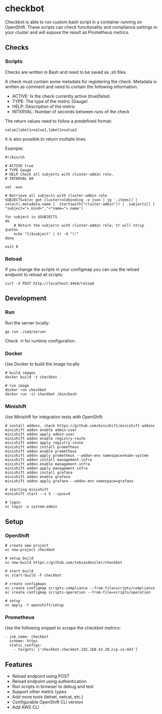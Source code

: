 # checkbot
Checkbot is able to run custom bash script in a container running on OpenShift. These scripts can check funcitonality and compliance settings in your cluster and will expose the result as Prometheus metrics.


## Checks

### Scripts

Checks are written in Bash and need to be saved as .sh files.

A check must contain some metadata for registering the check. Metadata is written as comment and need to contain the following information:

* ACTIVE: Is the check currently active (true|false)
* TYPE: The type of the metric (Gauge)
* HELP: Description of the metric
* INTERVAL: Number of seconds between runs of the check

The return values need to follow a predefined format:
```
value|label1=value1,label2=value2
```
It is also possible to return multiple lines.

Example:

```
#!/bin/sh

# ACTIVE true
# TYPE Gauge
# HELP Check all subjects with cluster-admin role.
# INTERVAL 60

set -eux

# Retrieve all subjects with cluster-admin role
SUBJECTS=$(oc get clusterrolebinding -o json | jq '.items[] | select(.metadata.name |  startswith("cluster-admin")) | .subjects[] | "subject="+.kind+","+"name="+.name')

for subject in $SUBJECTS
do
    # Return the subjects with cluster-admin role, tr will strip quotes
    echo "1|$subject" | tr -d "\""
done

exit 0
```


### Reload

If you change the scripts in your configmap you can use the reload endpoint to reload all scripts:
```
curl -X POST http://localhost:4444/reload
```


## Development

### Run

Run the server locally:

```
go run ./cmd/server
```

Check -h for runtime configuration.


### Docker

Use Docker to build the image locally

```
# build images
docker build -t checkbot .

# run image
docker run checkbot
docker run -it checkbot /bin/bash
```


### Minishift

Use Minishift for integration tests with OpenShift:

```
# install addons, check https://github.com/minishift/minishift-addons
minishift addon enable admin-user
minishift addon apply admin-user
minishift addon enable registry-route
minishift addon apply registry-route
minishift addon install prometheus
minishift addon enable prometheus
minishift addon apply prometheus --addon-env namespace=kube-system
minishift addon install management-infra
minishift addon enable management-infra
minishift addon apply management-infra
minishift addon install grafana
minishift addon enable grafana
minishift addon apply grafana --addon-env namespace=grafana

# starting minishift
minishift start --v 5 --cpus=4

# login
oc login -u system:admin
```


## Setup

### OpenShift
```
# create new project
oc new-project checkbot

# setup build
oc new-build https://github.com/tobiasdenzler/checkbot

# start build
oc start-build -F checkbot

# create configmaps
oc create configmap scripts-compliance --from-file=scripts/compliance
oc create configmap scripts-operation --from-file=scripts/operation

# setup
oc apply -f openshift/setup

```

### Prometheus

Use the following snippet to scrape the checkbot metrics:
```
- job_name: checkbot
  scheme: https
  static_configs:
    - targets: ['checkbot-checkbot.192.168.42.28.nip.io:443']
```


## Features

* Reload endpoint using POST
* Reload endpoint using authentication
* Run scripts in browser to debug and test
* Support other metric types
* Add more tools (telnet, netcat, etc.)
* Configurable OpenShift CLI version
* Add AWS CLI


